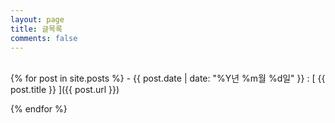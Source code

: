 ```yaml
---
layout: page
title: 글목록
comments: false
---
```

<br/>
{% for post in site.posts %}
  - {{ post.date | date: "%Y년 %m월 %d일" }} : [ {{ post.title }} ]({{ post.url }})

{% endfor %}